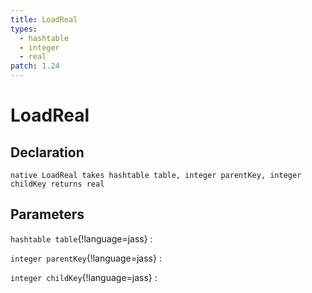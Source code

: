 ```yaml
---
title: LoadReal
types:
  - hashtable
  - integer
  - real
patch: 1.24
---
```


# LoadReal

## Declaration

```jass
native LoadReal takes hashtable table, integer parentKey, integer childKey returns real
```

## Parameters
`hashtable table`{!language=jass}
: 

`integer parentKey`{!language=jass}
: 

`integer childKey`{!language=jass}
: 
